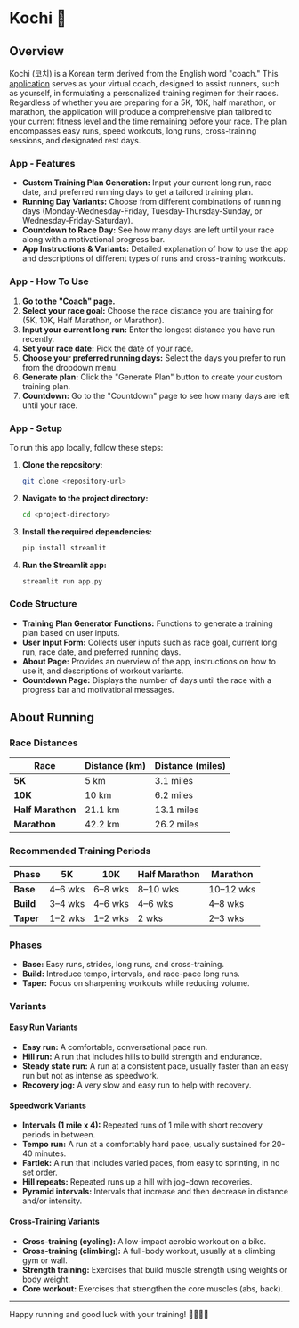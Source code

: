# Kochi :billed_cap:

## Overview
Kochi (코치) is a Korean term derived from the English word "coach." This [application](https://kochi-training-plan.streamlit.app/) serves as your virtual coach, designed to assist runners, such as yourself, in formulating a personalized training regimen for their races. Regardless of whether you are preparing for a 5K, 10K, half marathon, or marathon, the application will produce a comprehensive plan tailored to your current fitness level and the time remaining before your race. The plan encompasses easy runs, speed workouts, long runs, cross-training sessions, and designated rest days.


### App - Features
- **Custom Training Plan Generation:** Input your current long run, race date, and preferred running days to get a tailored training plan.
- **Running Day Variants:** Choose from different combinations of running days (Monday-Wednesday-Friday, Tuesday-Thursday-Sunday, or Wednesday-Friday-Saturday).
- **Countdown to Race Day:** See how many days are left until your race along with a motivational progress bar.
- **App Instructions & Variants:** Detailed explanation of how to use the app and descriptions of different types of runs and cross-training workouts.

### App - How To Use
1. **Go to the "Coach" page.**
2. **Select your race goal:** Choose the race distance you are training for (5K, 10K, Half Marathon, or Marathon).
3. **Input your current long run:** Enter the longest distance you have run recently.
4. **Set your race date:** Pick the date of your race.
5. **Choose your preferred running days:** Select the days you prefer to run from the dropdown menu.
6. **Generate plan:** Click the "Generate Plan" button to create your custom training plan.
7. **Countdown:** Go to the "Countdown" page to see how many days are left until your race.

### App - Setup
To run this app locally, follow these steps:

1. **Clone the repository:**
    ```bash
    git clone <repository-url>
    ```

2. **Navigate to the project directory:**
    ```bash
    cd <project-directory>
    ```

3. **Install the required dependencies:**
    ```bash
    pip install streamlit
    ```

4. **Run the Streamlit app:**
    ```bash
    streamlit run app.py
    ```

### Code Structure
- **Training Plan Generator Functions:** Functions to generate a training plan based on user inputs.
- **User Input Form:** Collects user inputs such as race goal, current long run, race date, and preferred running days.
- **About Page:** Provides an overview of the app, instructions on how to use it, and descriptions of workout variants.
- **Countdown Page:** Displays the number of days until the race with a progress bar and motivational messages.

## About Running

### Race Distances  

| **Race**           | **Distance (km)** | **Distance (miles)** |
|--------------------|-------------------|----------------------|
| **5K**             | 5 km              | 3.1 miles            |
| **10K**            | 10 km             | 6.2 miles            |
| **Half Marathon**  | 21.1 km           | 13.1 miles           |
| **Marathon**       | 42.2 km           | 26.2 miles           |

### Recommended Training Periods 

| **Phase**   | **5K**    | **10K**   | **Half Marathon** | **Marathon** |
|-------------|-----------|-----------|-------------------|--------------|
| **Base**    | 4–6 wks   | 6–8 wks   | 8–10 wks          | 10–12 wks    |
| **Build**   | 3–4 wks   | 4–6 wks   | 4–6 wks           | 4–8 wks      |
| **Taper**   | 1–2 wks   | 1–2 wks   | 2 wks             | 2–3 wks      |

### Phases

- **Base:** Easy runs, strides, long runs, and cross-training.
- **Build:** Introduce tempo, intervals, and race-pace long runs.
- **Taper:** Focus on sharpening workouts while reducing volume.

### Variants

#### Easy Run Variants
- **Easy run:** A comfortable, conversational pace run.
- **Hill run:** A run that includes hills to build strength and endurance.
- **Steady state run:** A run at a consistent pace, usually faster than an easy run but not as intense as speedwork.
- **Recovery jog:** A very slow and easy run to help with recovery.

#### Speedwork Variants
- **Intervals (1 mile x 4):** Repeated runs of 1 mile with short recovery periods in between.
- **Tempo run:** A run at a comfortably hard pace, usually sustained for 20-40 minutes.
- **Fartlek:** A run that includes varied paces, from easy to sprinting, in no set order.
- **Hill repeats:** Repeated runs up a hill with jog-down recoveries.
- **Pyramid intervals:** Intervals that increase and then decrease in distance and/or intensity.

#### Cross-Training Variants
- **Cross-training (cycling):** A low-impact aerobic workout on a bike.
- **Cross-training (climbing):** A full-body workout, usually at a climbing gym or wall.
- **Strength training:** Exercises that build muscle strength using weights or body weight.
- **Core workout:** Exercises that strengthen the core muscles (abs, back).

---

Happy running and good luck with your training! 🏃‍♂️🏃‍♀️
